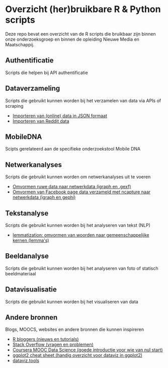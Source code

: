 # Overzicht (her)bruikbare R & Python scripts
Deze repo bevat een overzicht van de R scripts die bruikbaar zijn binnen onze onderzoeksgroep en binnen de opleiding Nieuwe Media en Maatschappij.

## Authentificatie
Scripts die helpen bij API authentificatie 

## Dataverzameling
Scripts die gebruikt kunnen worden bij het verzamelen van data via APIs of scraping  
* [Importeren van (online) data in JSON formaat](/collection/fromJSON.R)
* [Importeren van Reddit data](/collection/fromReddit.R)

## MobileDNA
Scipts gerelateerd aan de specifieke onderzoekstool Mobile DNA

## Netwerkanalyses
Scripts die gebruikt kunnen worden om netwerkanalyses uit te voeren  
* [Omvormen ruwe data naar netwerkdata (igraph en .gexf)](/network/df2network.R)
* [Omvormen van Facebook page data verzameld met ncapture naar netwerkdata (igraph en gephi)](/network/ncapture2gexf.R)

## Tekstanalyse
Scripts die gebruikt kunnen worden bij het analyseren van tekst (NLP)  
* [lemmatization: omvormen van woorden naar gemeenschappelijke kernen (lemma's)](/NLP/lemmatizing.R)

## Beeldanalyse
Scripts die gebruikt kunnen worden bij het analyseren van foto of statisch beeldmateriaal

## Datavisualisatie
Scripts die gebruikt kunnen worden bij het visualiseren van data

## Andere bronnen
Blogs, MOOCS, websites en andere bronnen die kunnen inspireren  
* [R bloggers (nieuws en tutorials)](https://www.r-bloggers.com/)
* [Stack Overflow (vragen en problemen)](http://stackoverflow.com/)
* [Coursera MOOC Data Science (goede introductie voor wie van nul start)](https://www.coursera.org/learn/r-programming)
* [ggplot2 cheat sheet (handig overzicht voor dataviz in ggplot2)](https://www.rstudio.com/wp-content/uploads/2015/03/ggplot2-cheatsheet.pdf)
* [dataviz.tools](http://dataviz.tools/)
